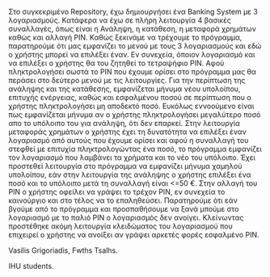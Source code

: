 Στο συγκεκριμένο Repository, έχω δημιουργήσει ένα Banking System με 3 λογαριασμούς. Κατάφερα να έχω σε πλήρη λειτουργία 4 βασικές συναλλαγές, όπως είναι η Ανάληψη, η κατάθεση, η μεταφορά χρημάτων καθώς και αλλαγή PIN.
Καθώς ξεκινάμε να τρέχουμε το πρόγραμμα, παρατηρούμε ότι μας εμφανίζει το μενού με τους 3 λογαριασμούς και εδώ ο χρήστης μπορεί να επιλέξει έναν. Εν συνεχεία, όποιον λογαριασμό και να επιλέξει ο χρήστης θα του ζητηθεί το τετραψήφιο PIN. Αφού πληκτρολογήσει σωστά το PIN που έχουμε ορίσει στο πρόγραμμα μας θα περάσει στο δεύτερο μενού με τις λειτουργίες. Για την περίπτωση της ανάληψης και της κατάθεσης, εμφανίζεται μήνυμα νέου υπολοίπου, επιτυχής ενέργειας, καθώς και εσφαλμένου ποσού σε περίπτωση που ο χρήστης πληκτρολογήσει μη αποδεκτό ποσό. Ευκόλως εννοούμενο είναι πως εμφανίζεται μήνυμα αν ο χρήστης πληκτρολογήσει μεγαλύτερο ποσό απο το υπόλοιπο του για ανάληψη, ότι δεν επαρκεί. Στην λειτουργία μεταφοράς χρημάτων ο χρήστης έχει τη δυνατότητα να επιλέξει έναν λογαριασμό από αυτούς που έχουμε ορίσει και αφού η συναλλαγή του στεφθεί με επιτυχία πληκτρολογώντας ένα ποσό, το πρόγραμμα εμφανίζει τον λογαριασμό που λαμβάνει τα χρήματα και το νέο του υπόλοιπο. Έχει προστεθεί λειτουργία στο πρόγραμμα να εμφανίζει μήνυμα χαμηλού υπολοίπου, εάν στην λειτουργία της ανάληψης ο χρήστης επιλέξει ένα ποσό και το υπόλοιπο μετά τη συναλλαγή είναι <=50 €. Στην αλλαγή του PIN ο χρήστης οφείλει να γράψει το τρέχον PIN, εν συνεχεία το καινούργιο και στο τέλος να το επαληθεύσει. Παρατηρούμε ότι εάν βγούμε από το πρόγραμμα και προσπαθήσουμε να ξανά μπούμε στο λογαριασμό με το παλιό PIN ο λογαριασμός δεν ανοίγει. Κλείνωντας προστέθηκε ακόμη λειτουργία κλειδώματος του λογαριασμού που επιχειρεί ο χρήστης να ανοίξει αν γράψει αρκετές φορές εσφαλμένο PIN.  

Vasilis Grigoriadis, Fwths Tsalhs.

IHU students.

